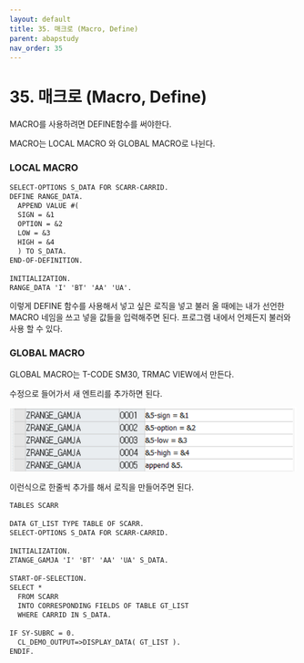 ```yaml
---
layout: default
title: 35. 매크로 (Macro, Define)
parent: abapstudy
nav_order: 35
---
```



# 35. 매크로 (Macro, Define)

MACRO를 사용하려면 DEFINE함수를 써야한다.

MACRO는 LOCAL MACRO 와 GLOBAL MACRO로 나뉜다.

### LOCAL MACRO

```abap
SELECT-OPTIONS S_DATA FOR SCARR-CARRID.
DEFINE RANGE_DATA.
  APPEND VALUE #(
  SIGN = &1
  OPTION = &2
  LOW = &3
  HIGH = &4
  ) TO S_DATA.
END-OF-DEFINITION.

INITIALIZATION.
RANGE_DATA 'I' 'BT' 'AA' 'UA'.
```

이렇게 DEFINE 함수를 사용해서 넣고 싶은 로직을 넣고 불러 올 때에는 내가 선언한 MACRO 네임을 쓰고 넣을 값들을 입력해주면 된다.
프로그램 내에서 언제든지 불러와 사용 할 수 있다.

### GLOBAL MACRO
GLOBAL MACRO는 T-CODE SM30, TRMAC VIEW에서 만든다.

수정으로 들어가서 새 엔트리를 추가하면 된다.

![image](./abapstudy_img/abapstudy_52.png)

이런식으로 한줄씩 추가를 해서 로직을 만들어주면 된다.

```abap
TABLES SCARR

DATA GT_LIST TYPE TABLE OF SCARR.
SELECT-OPTIONS S_DATA FOR SCARR-CARRID.

INITIALIZATION.
ZTANGE_GAMJA 'I' 'BT' 'AA' 'UA' S_DATA.

START-OF-SELECTION.
SELECT *
  FROM SCARR
  INTO CORRESPONDING FIELDS OF TABLE GT_LIST
  WHERE CARRID IN S_DATA.

IF SY-SUBRC = 0.
  CL_DEMO_OUTPUT=>DISPLAY_DATA( GT_LIST ).
ENDIF.
```
